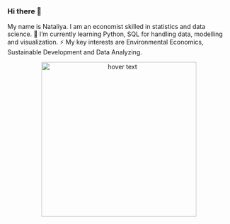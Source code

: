 ### Hi there 👋
My name is Nataliya. I am an economist skilled in statistics and data science.
🌱 I’m currently learning Python, SQL for handling data, modelling and visualization.
⚡ My key interests are Environmental Economics, Sustainable Development and Data Analyzing.
<p align="center">
  <img src="C:\Users\apari\Documents\nataliya\Final\data\cloud.png" width="350" title="hover text">
</p>

<!--
**aparinatali/aparinatali** is a ✨ _special_ ✨ repository because its `README.md` (this file) appears on your GitHub profile.

Here are some ideas to get you started:

- 🔭 I’m currently working on ...
-  ...
- 👯 I’m looking to collaborate on ...
- 🤔 I’m looking for help with ...
- 💬 Ask me about ...
- 📫 How to reach me: ...
- 😄 Pronouns: ...
-  Fun fact: ...
-->
